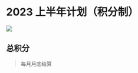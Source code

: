 # 2023 上半年计划（积分制）

![](/img/2023plan.png)

## 总积分
> 每月月底结算

<script setup>
import Card from './card.vue';
</script>

<Card/>
